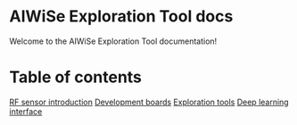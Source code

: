 # AIWiSe Exploration Tool docs


Welcome to the AIWiSe Exploration Tool documentation!



# Table of contents
[RF sensor  introduction](https://deepwise888.github.io/Toolbox/intro/) 
[Development boards]()
[Exploration tools]()
[Deep learning interface]()





